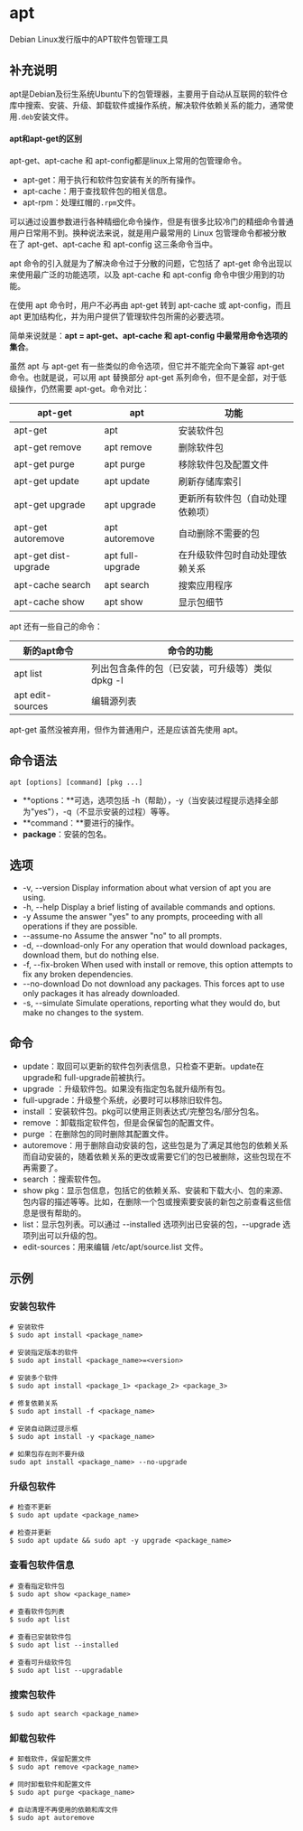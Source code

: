 apt
===

Debian Linux发行版中的APT软件包管理工具

## 补充说明

apt是Debian及衍生系统Ubuntu下的包管理器，主要用于自动从互联网的软件仓库中搜索、安装、升级、卸载软件或操作系统，解决软件依赖关系的能力，通常使用`.deb`安装文件。

#### apt和apt-get的区别

apt-get、apt-cache 和 apt-config都是linux上常用的包管理命令。

- apt-get：用于执行和软件包安装有关的所有操作。
- apt-cache：用于查找软件包的相关信息。
- apt-rpm：处理红帽的`.rpm`文件。

可以通过设置参数进行各种精细化命令操作，但是有很多比较冷门的精细命令普通用户日常用不到。换种说法来说，就是用户最常用的 Linux 包管理命令都被分散在了 apt-get、apt-cache 和 apt-config 这三条命令当中。

apt 命令的引入就是为了解决命令过于分散的问题，它包括了 apt-get 命令出现以来使用最广泛的功能选项，以及 apt-cache 和 apt-config 命令中很少用到的功能。

在使用 apt 命令时，用户不必再由 apt-get 转到 apt-cache 或 apt-config，而且 apt 更加结构化，并为用户提供了管理软件包所需的必要选项。

简单来说就是：**apt = apt-get、apt-cache 和 apt-config 中最常用命令选项的集合**。

虽然 apt 与 apt-get 有一些类似的命令选项，但它并不能完全向下兼容 apt-get 命令。也就是说，可以用 apt 替换部分 apt-get 系列命令，但不是全部，对于低级操作，仍然需要 apt-get。命令对比：

| apt-get              | apt              | 功能                             |
| -------------------- | ---------------- | -------------------------------- |
| apt-get              | apt              | 安装软件包                       |
| apt-get remove       | apt remove       | 删除软件包                       |
| apt-get purge        | apt purge        | 移除软件包及配置文件             |
| apt-get update       | apt update       | 刷新存储库索引                   |
| apt-get upgrade      | apt upgrade      | 更新所有软件包（自动处理依赖项） |
| apt-get autoremove   | apt autoremove   | 自动删除不需要的包               |
| apt-get dist-upgrade | apt full-upgrade | 在升级软件包时自动处理依赖关系   |
| apt-cache search     | apt search       | 搜索应用程序                     |
| apt-cache show       | apt show         | 显示包细节                       |

apt 还有一些自己的命令：

| 新的apt命令      | 命令的功能                                       |
| ---------------- | ------------------------------------------------ |
| apt list         | 列出包含条件的包（已安装，可升级等）类似 dpkg -l |
| apt edit-sources | 编辑源列表                                       |

apt-get 虽然没被弃用，但作为普通用户，还是应该首先使用 apt。

##  命令语法

```shell
apt [options] [command] [pkg ...]
```

- **options：**可选，选项包括 -h（帮助），-y（当安装过程提示选择全部为"yes"），-q（不显示安装的过程）等等。
- **command：**要进行的操作。
- **package**：安装的包名。

##  选项

- -v, --version Display information about what version of apt you are using.
- -h, --help Display a brief listing of available commands and options.
- -y Assume the answer "yes" to any prompts, proceeding with all operations if they are possible.
- --assume-no Assume the answer "no" to all prompts.
- -d, --download-only For any operation that would download packages, download them, but do nothing else.
- -f, --fix-broken When used with install or remove, this option attempts to fix any broken dependencies.
- --no-download Do not download any packages. This forces apt to use only packages it has already downloaded.
- -s, --simulate Simulate operations, reporting what they would do, but make no changes to the system.

##  命令

- update：取回可以更新的软件包列表信息，只检查不更新。update在upgrade和 full-upgrade前被执行。
- upgrade <pkg>：升级软件包。如果没有指定包名就升级所有包。
- full-upgrade：升级整个系统，必要时可以移除旧软件包。
- install <pkg>：安装软件包。pkg可以使用正则表达式/完整包名/部分包名。
- remove <pkg>：卸载指定软件包，但是会保留包的配置文件。
- purge <pkg>：在删除包的同时删除其配置文件。
- autoremove：用于删除自动安装的包，这些包是为了满足其他包的依赖关系而自动安装的，随着依赖关系的更改或需要它们的包已被删除，这些包现在不再需要了。
- search <test>：搜索软件包。
- show pkg：显示包信息，包括它的依赖关系、安装和下载大小、包的来源、包内容的描述等等。比如，在删除一个包或搜索要安装的新包之前查看这些信息是很有帮助的。
- list：显示包列表。可以通过 --installed 选项列出已安装的包，--upgrade 选项列出可以升级的包。
- edit-sources：用来编辑 /etc/apt/source.list 文件。

## 示例

### 安装包软件

```shell
# 安装软件
$ sudo apt install <package_name>

# 安装指定版本的软件
$ sudo apt install <package_name>=<version>

# 安装多个软件
$ sudo apt install <package_1> <package_2> <package_3>

# 修复依赖关系
$ sudo apt install -f <package_name>

# 安装自动跳过提示框
$ sudo apt install -y <package_name>

# 如果包存在则不要升级
sudo apt install <package_name> --no-upgrade
```

### 升级包软件

```shell
# 检查不更新
$ sudo apt update <package_name>

# 检查并更新
$ sudo apt update && sudo apt -y upgrade <package_name>
```

### 查看包软件信息

```shell
# 查看指定软件包
$ sudo apt show <package_name>

# 查看软件包列表
$ sudo apt list

# 查看已安装软件包
$ sudo apt list --installed

# 查看可升级软件包
$ sudo apt list --upgradable
```

### 搜索包软件

```shell
$ sudo apt search <package_name>
```

### 卸载包软件

```shell
# 卸载软件，保留配置文件
$ sudo apt remove <package_name>

# 同时卸载软件和配置文件
$ sudo apt purge <package_name>

# 自动清理不再使用的依赖和库文件
$ sudo apt autoremove
```
